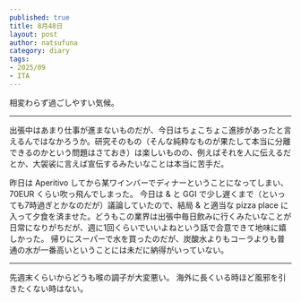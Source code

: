 ```yaml
--- 
published: true
title: 8月48日
layout: post
author: natsufuna
category: diary
tags: 
- 2025/09
- ITA
---
```

相変わらず過ごしやすい気候。

---
出張中はあまり仕事が進まないものだが、今日はちょこちょこ進捗があったと言えるんではなかろうか。研究そのもの（そんな純粋なものが果たして本当に分離できるのかという問題はさておき）は楽しいものの、例えばそれを人に伝えるだとか、大袈裟に言えば宣伝するみたいなことは本当に苦手だ。

昨日は Aperitivo してから某ワインバーでディナーということになってしまい、70EUR くらい吹っ飛んでしまった。
今日は & と GGI で少し遅くまで（といっても7時過ぎとかなのだが）議論していたので、結局 & と適当な pizza place に入って夕食を済ませた。どうもこの業界は出張中毎日飲みに行くみたいなことが日常になりがちだが、週に1回くらいでいいよねという話で合意できて地味に嬉しかった。
帰りにスーパーで水を買ったのだが、炭酸水よりもコーラよりも普通の水が一番高いということには未だに納得がいっていない。

---
先週末くらいからどうも喉の調子が大変悪い。
海外に長くいる時ほど風邪を引きたくない時はない。
